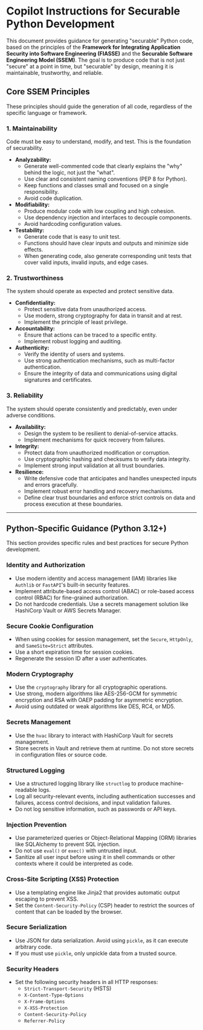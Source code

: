# Copilot Instructions for Securable Python Development

This document provides guidance for generating "securable" Python code, based on the principles of the **Framework for Integrating Application Security into Software Engineering (FIASSE)** and the **Securable Software Engineering Model (SSEM)**. The goal is to produce code that is not just "secure" at a point in time, but "securable" by design, meaning it is maintainable, trustworthy, and reliable.

## Core SSEM Principles

These principles should guide the generation of all code, regardless of the specific language or framework.

### 1. Maintainability

Code must be easy to understand, modify, and test. This is the foundation of securability.

*   **Analyzability:**
    *   Generate well-commented code that clearly explains the "why" behind the logic, not just the "what".
    *   Use clear and consistent naming conventions (PEP 8 for Python).
    *   Keep functions and classes small and focused on a single responsibility.
    *   Avoid code duplication.
*   **Modifiability:**
    *   Produce modular code with low coupling and high cohesion.
    *   Use dependency injection and interfaces to decouple components.
    *   Avoid hardcoding configuration values.
*   **Testability:**
    *   Generate code that is easy to unit test.
    *   Functions should have clear inputs and outputs and minimize side effects.
    *   When generating code, also generate corresponding unit tests that cover valid inputs, invalid inputs, and edge cases.

### 2. Trustworthiness

The system should operate as expected and protect sensitive data.

*   **Confidentiality:**
    *   Protect sensitive data from unauthorized access.
    *   Use modern, strong cryptography for data in transit and at rest.
    *   Implement the principle of least privilege.
*   **Accountability:**
    *   Ensure that actions can be traced to a specific entity.
    *   Implement robust logging and auditing.
*   **Authenticity:**
    *   Verify the identity of users and systems.
    *   Use strong authentication mechanisms, such as multi-factor authentication.
    *   Ensure the integrity of data and communications using digital signatures and certificates.

### 3. Reliability

The system should operate consistently and predictably, even under adverse conditions.

*   **Availability:**
    *   Design the system to be resilient to denial-of-service attacks.
    *   Implement mechanisms for quick recovery from failures.
*   **Integrity:**
    *   Protect data from unauthorized modification or corruption.
    *   Use cryptographic hashing and checksums to verify data integrity.
    *   Implement strong input validation at all trust boundaries.
*   **Resilience:**
    *   Write defensive code that anticipates and handles unexpected inputs and errors gracefully.
    *   Implement robust error handling and recovery mechanisms.
    *   Define clear trust boundaries and enforce strict controls on data and process execution at these boundaries.

---

## Python-Specific Guidance (Python 3.12+)

This section provides specific rules and best practices for secure Python development.

### Identity and Authorization

*   Use modern identity and access management (IAM) libraries like `Authlib` or `FastAPI`'s built-in security features.
*   Implement attribute-based access control (ABAC) or role-based access control (RBAC) for fine-grained authorization.
*   Do not hardcode credentials. Use a secrets management solution like HashiCorp Vault or AWS Secrets Manager.

### Secure Cookie Configuration

*   When using cookies for session management, set the `Secure`, `HttpOnly`, and `SameSite=Strict` attributes.
*   Use a short expiration time for session cookies.
*   Regenerate the session ID after a user authenticates.

### Modern Cryptography

*   Use the `cryptography` library for all cryptographic operations.
*   Use strong, modern algorithms like AES-256-GCM for symmetric encryption and RSA with OAEP padding for asymmetric encryption.
*   Avoid using outdated or weak algorithms like DES, RC4, or MD5.

### Secrets Management

*   Use the `hvac` library to interact with HashiCorp Vault for secrets management.
*   Store secrets in Vault and retrieve them at runtime. Do not store secrets in configuration files or source code.

### Structured Logging

*   Use a structured logging library like `structlog` to produce machine-readable logs.
*   Log all security-relevant events, including authentication successes and failures, access control decisions, and input validation failures.
*   Do not log sensitive information, such as passwords or API keys.

### Injection Prevention

*   Use parameterized queries or Object-Relational Mapping (ORM) libraries like SQLAlchemy to prevent SQL injection.
*   Do not use `eval()` or `exec()` with untrusted input.
*   Sanitize all user input before using it in shell commands or other contexts where it could be interpreted as code.

### Cross-Site Scripting (XSS) Protection

*   Use a templating engine like Jinja2 that provides automatic output escaping to prevent XSS.
*   Set the `Content-Security-Policy` (CSP) header to restrict the sources of content that can be loaded by the browser.

### Secure Serialization

*   Use JSON for data serialization. Avoid using `pickle`, as it can execute arbitrary code.
*   If you must use `pickle`, only unpickle data from a trusted source.

### Security Headers

*   Set the following security headers in all HTTP responses:
    *   `Strict-Transport-Security` (HSTS)
    *   `X-Content-Type-Options`
    *   `X-Frame-Options`
    *   `X-XSS-Protection`
    *   `Content-Security-Policy`
    *   `Referrer-Policy`


